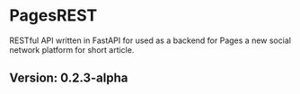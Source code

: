 # PagesREST

RESTful API written in FastAPI for used as a backend for Pages a new social network platform for short article.

## Version: 0.2.3-alpha
